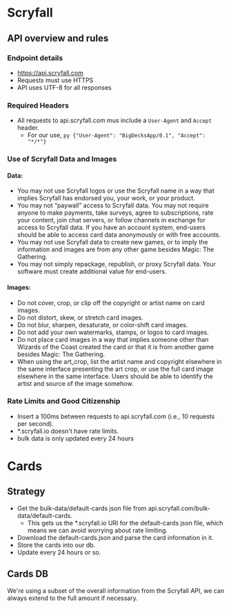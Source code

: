 # Scryfall

## API overview and rules
### Endpoint details
- https://api.scryfall.com
- Requests must use HTTPS
- API uses UTF-8 for all responses

### Required Headers
- All requests to api.scryfall.com mus include a `User-Agent` and `Accept` header.
    - For our use, `py {"User-Agent": "BigDecksApp/0.1", "Accept": "*/*"}`

### Use of Scryfall Data and Images
#### Data:
- You may not use Scryfall logos or use the Scryfall name in a way that implies Scryfall has endorsed you, your work, or your product.
- You may not “paywall” access to Scryfall data. You may not require anyone to make payments, take surveys, agree to subscriptions, rate your content, join chat servers, or follow channels in exchange for access to Scryfall data. If you have an account system, end-users should be able to access card data anonymously or with free accounts.
- You may not use Scryfall data to create new games, or to imply the information and images are from any other game besides Magic: The Gathering.
- You may not simply repackage, republish, or proxy Scryfall data. Your software must create additional value for end-users.

#### Images:
- Do not cover, crop, or clip off the copyright or artist name on card images.
- Do not distort, skew, or stretch card images.
- Do not blur, sharpen, desaturate, or color-shift card images.
- Do not add your own watermarks, stamps, or logos to card images.
- Do not place card images in a way that implies someone other than Wizards of the Coast created the card or that it is from another game besides Magic: The Gathering.
- When using the art_crop, list the artist name and copyright elsewhere in the same interface presenting the art crop, or use the full card image elsewhere in the same interface. Users should be able to identify the artist and source of the image somehow.

### Rate Limits and Good Citizenship
- Insert a 100ms between requests to api.scryfall.com (i.e., 10 requests per second).
- *.scryfall.io doesn't have rate limits.
- bulk data is only updated every 24 hours


# Cards

## Strategy
- Get the bulk-data/default-cards json file from api.scryfall.com/bulk-data/default-cards.
    - This gets us the *.scryfall.io URI for the default-cards json file, which means we can avoid worrying about rate limiting.
- Download the default-cards.json and parse the card information in it.
- Store the cards into our db.
- Update every 24 hours or so.

## Cards DB
We're using a subset of the overall information from the Scryfall API, we can always extend to the full amount if necessary.

